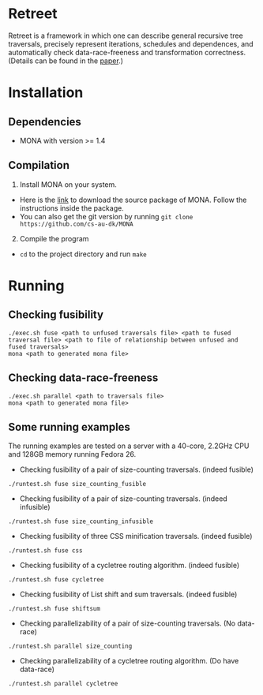 # Retreet
Retreet is a framework in which one can describe general recursive tree traversals, precisely represent iterations, schedules and dependences, and automatically check data-race-freeness and transformation correctness. (Details can be found in the [paper](https://arxiv.org/abs/1910.09521).)

# Installation

## Dependencies
- MONA with version >= 1.4

## Compilation
1. Install MONA on your system.
- Here is the [link](https://www.brics.dk/mona/download.html) to download the source package of MONA. Follow the instructions inside the package.
- You can also get the git version by running `git clone https://github.com/cs-au-dk/MONA`
2. Compile the program
- `cd` to the project directory and run `make`

# Running

## Checking fusibility
```
./exec.sh fuse <path to unfused traversals file> <path to fused traversal file> <path to file of relationship between unfused and fused traversals>
mona <path to generated mona file>
```

## Checking data-race-freeness
```
./exec.sh parallel <path to traversals file>
mona <path to generated mona file>
```

## Some running examples
The running examples are tested on a server with a 40-core, 2.2GHz CPU and 128GB memory running Fedora 26.

- Checking fusibility of a pair of size-counting traversals. (indeed fusible)
```
./runtest.sh fuse size_counting_fusible
```
- Checking fusibility of a pair of size-counting traversals. (indeed infusible)
```
./runtest.sh fuse size_counting_infusible
```
- Checking fusibility of three CSS minification traversals. (indeed fusible)
```
./runtest.sh fuse css
```
- Checking fusibility of a cycletree routing algorithm. (indeed fusible)
```
./runtest.sh fuse cycletree
```
- Checking fusibility of List shift and sum traversals. (indeed fusible)
```
./runtest.sh fuse shiftsum
```
- Checking parallelizability of a pair of size-counting traversals. (No data-race)
```
./runtest.sh parallel size_counting
```
- Checking parallelizability of a cycletree routing algorithm. (Do have data-race)
```
./runtest.sh parallel cycletree
```
